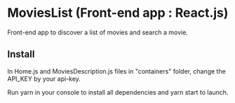 # MoviesList (Front-end app : React.js)

Front-end app to discover a list of movies and search a movie.

## Install

In Home.js and MoviesDescription.js files in "containers" folder, change the API_KEY by your api-key.

Run yarn in your console to install all dependencies and yarn start to launch.
